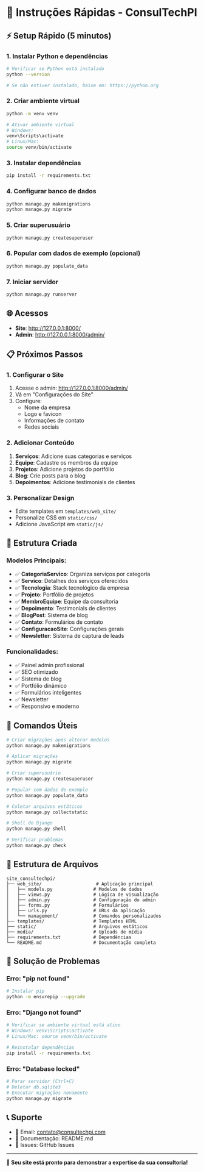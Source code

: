 # 🚀 Instruções Rápidas - ConsulTechPI

## ⚡ Setup Rápido (5 minutos)

### 1. Instalar Python e dependências
```bash
# Verificar se Python está instalado
python --version

# Se não estiver instalado, baixe em: https://python.org
```

### 2. Criar ambiente virtual
```bash
python -m venv venv

# Ativar ambiente virtual
# Windows:
venv\Scripts\activate
# Linux/Mac:
source venv/bin/activate
```

### 3. Instalar dependências
```bash
pip install -r requirements.txt
```

### 4. Configurar banco de dados
```bash
python manage.py makemigrations
python manage.py migrate
```

### 5. Criar superusuário
```bash
python manage.py createsuperuser
```

### 6. Popular com dados de exemplo (opcional)
```bash
python manage.py populate_data
```

### 7. Iniciar servidor
```bash
python manage.py runserver
```

## 🌐 Acessos

- **Site**: http://127.0.0.1:8000/
- **Admin**: http://127.0.0.1:8000/admin/

## 📋 Próximos Passos

### 1. Configurar o Site
1. Acesse o admin: http://127.0.0.1:8000/admin/
2. Vá em "Configurações do Site"
3. Configure:
   - Nome da empresa
   - Logo e favicon
   - Informações de contato
   - Redes sociais

### 2. Adicionar Conteúdo
1. **Serviços**: Adicione suas categorias e serviços
2. **Equipe**: Cadastre os membros da equipe
3. **Projetos**: Adicione projetos do portfólio
4. **Blog**: Crie posts para o blog
5. **Depoimentos**: Adicione testimonials de clientes

### 3. Personalizar Design
- Edite templates em `templates/web_site/`
- Personalize CSS em `static/css/`
- Adicione JavaScript em `static/js/`

## 🎯 Estrutura Criada

### Modelos Principais:
- ✅ **CategoriaServico**: Organiza serviços por categoria
- ✅ **Servico**: Detalhes dos serviços oferecidos
- ✅ **Tecnologia**: Stack tecnológico da empresa
- ✅ **Projeto**: Portfólio de projetos
- ✅ **MembroEquipe**: Equipe da consultoria
- ✅ **Depoimento**: Testimonials de clientes
- ✅ **BlogPost**: Sistema de blog
- ✅ **Contato**: Formulários de contato
- ✅ **ConfiguracaoSite**: Configurações gerais
- ✅ **Newsletter**: Sistema de captura de leads

### Funcionalidades:
- ✅ Painel admin profissional
- ✅ SEO otimizado
- ✅ Sistema de blog
- ✅ Portfólio dinâmico
- ✅ Formulários inteligentes
- ✅ Newsletter
- ✅ Responsivo e moderno

## 🔧 Comandos Úteis

```bash
# Criar migrações após alterar modelos
python manage.py makemigrations

# Aplicar migrações
python manage.py migrate

# Criar superusuário
python manage.py createsuperuser

# Popular com dados de exemplo
python manage.py populate_data

# Coletar arquivos estáticos
python manage.py collectstatic

# Shell do Django
python manage.py shell

# Verificar problemas
python manage.py check
```

## 📁 Estrutura de Arquivos

```
site_consultechpi/
├── web_site/                    # Aplicação principal
│   ├── models.py               # Modelos de dados
│   ├── views.py                # Lógica de visualização
│   ├── admin.py                # Configuração do admin
│   ├── forms.py                # Formulários
│   ├── urls.py                 # URLs da aplicação
│   └── management/             # Comandos personalizados
├── templates/                  # Templates HTML
├── static/                     # Arquivos estáticos
├── media/                      # Uploads de mídia
├── requirements.txt            # Dependências
└── README.md                   # Documentação completa
```

## 🚨 Solução de Problemas

### Erro: "pip not found"
```bash
# Instalar pip
python -m ensurepip --upgrade
```

### Erro: "Django not found"
```bash
# Verificar se ambiente virtual está ativo
# Windows: venv\Scripts\activate
# Linux/Mac: source venv/bin/activate

# Reinstalar dependências
pip install -r requirements.txt
```

### Erro: "Database locked"
```bash
# Parar servidor (Ctrl+C)
# Deletar db.sqlite3
# Executar migrações novamente
python manage.py migrate
```

## 📞 Suporte

- 📧 Email: contato@consultechpi.com
- 📖 Documentação: README.md
- 🐛 Issues: GitHub Issues

---

**🎉 Seu site está pronto para demonstrar a expertise da sua consultoria!** 